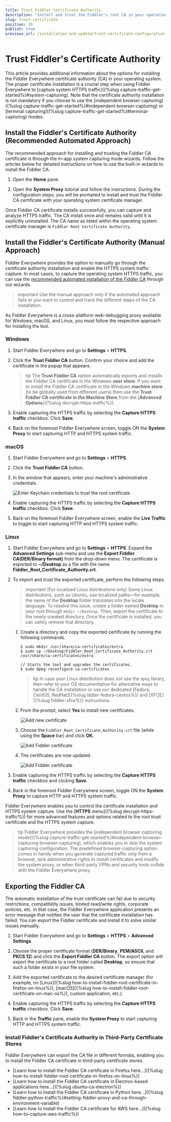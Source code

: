 ```yaml
---
title: Trust Fiddler Certificate Authority
description: "Install and trust the Fiddler's root CA in your operating system and learn how it relates to enabling the HTTPS capturing of system traffic."
slug: trust-certificate
position: 20
publish: true
previous_url: /installation-and-update/trust-certificate-configuration
---
```


# Trust Fiddler's Certificate Authority

This article provides additional information about the options for installing the Fiddler Everywhere certificate authority (CA) in your operating system. The proper certificate installation is a crucial step when using Fiddler Everywhere to [capture system HTTPS traffic]({%slug capture-traffic-get-started%}#system-capturing). Note that the certificate authority installation is not mandatory if you choose to use the [independent browser capturing]({%slug capture-traffic-get-started%}#independent-browser-capturing) or [terminal capturing]({%slug capture-traffic-get-started%}#terminal-capturing) modes.

## Install the Fiddler's Certificate Authority (Recommended Automated Approach)

The recommended approach for installing and trusting the Fiddler CA certificate is through the in-app system capturing mode wizards. Follow the articles below for detailed instructions on how to use the built-in wizards to install the Fiddler CA.

1. Open the **Home** pane.

1. Open the **System Proxy** tutorial and follow the instructions. During the configuration steps, you will be prompted to install and trust the Fiddler CA certificate with your operating system certificate manager.

Once Fiddler CA certificate installs successfully, you can capture and analyze HTTPS traffic. The CA install once and remains valid until it is explicitly uninstalled. The CA name as listed within the operating system certificate manager is `Fiddler Root Certificate Authority`.

## Install the Fiddler's Certificate Authority (Manual Approach)

Fiddler Everywhere provides the option to manually go through the certificate authority installation and enable the HTTPS system traffic capture. In most cases, to capture the operating system HTTPS traffic, you can use the [recommended automated installation of the Fiddler CA](#install-the-fiddlers-certificate-authority-recommended-automated-approach) through our wizards. 

>important Use the manual approach only if the automated approach fails or you want to control and track the different steps of the CA installation.

As Fiddler Everywhere is a cross-platform web-debugging proxy available for Windows, macOS, and Linux, you must follow the respective approach for installing the tool.

### Windows

1. Start Fiddler Everywhere and go to **Settings** > **HTTPS**.

1. Click the **Trust Fiddler CA** button. Confirm your choice and add the certificate in the popup that appears.

    >tip The **Trust Fiddler CA** option automatically exports and installs the Fiddler CA certificate in the Windows **user store**. If you want to install the Fiddler CA certificate in the Windows **machine store** (to be globally used from different users) then use the **Trust Fiddler CA certificate in the Machine Store** from the [**Advanced Options**]({%slug decrypt-https-traffic%}).

1. Enable capturing the HTTPS traffic by selecting the **Capture HTTPS traffic** checkbox. Click **Save**.

1. Back on the foremost Fiddler Everywhere screen, toggle ON the **System Proxy** to start capturing HTTP and HTTPS system traffic.

### macOS

1. Start Fiddler Everywhere and go to **Settings** > **HTTPS**. 

1. Click the **Trust Fiddler CA** button.

1. In the window that appears, enter your machine's administrative credentials.

    ![Enter Keychain credentials to trust the root certificate](../images/settings/settings-HTTPS-mac-keychain.png)

1. Enable capturing the HTTPS traffic by selecting the **Capture HTTPS traffic** checkbox. Click **Save**.

1. Back on the foremost Fiddler Everywhere screen, enable the **Live Traffic** to toggle to start capturing HTTP and HTTPS system traffic.

### Linux

1. Start Fiddler Everywhere and go to **Settings** > **HTTPS**. Expand the **Advanced Settings** sub-menu and use the **Export Fiddler CA(DER/Binary format)** from the drop-down menu. The certificate is exported to **~/Desktop** as a file with the name **Fiddler_Root_Certificate_Authority.crt**.

1. To import and trust the exported certificate, perform the following steps.

    >important (For localized Linux distributions only) Some Linux distributions, such as Ubuntu, use localized paths&mdash;for example, the name of the **Desktop** folder translates into the locale language. To resolve this issue, create a folder named **Desktop** in your root through `mkdir ~/Desktop`. Then, export the certificate to the newly-created directory. Once the certificate is installed, you can safely remove that directory.

    1. Create a directory and copy the exported certificate by running the following commands.
        ```shell
        $ sudo mkdir /usr/share/ca-certificates/extra
        $ sudo cp ~/Desktop/Fiddler_Root_Certificate_Authority.crt /usr/share/ca-certificates/extra

        // Starts the tool and upgrades the certificates.
        $ sudo dpkg-reconfigure ca-certificates
        ```

        >tip In case your Linux distribution does not use the `dpkg` library, then refer to your OS documentation for alternative ways to handle the CA installation or use our dedicated [Fedora, CentOS, RedHat]({%slug iddler-fedora-centos%}) and [XFCE]({%slug fiddler-xfce%}) instructions.

    1. From the prompt, select **Yes** to install new certificates.

        ![Add new certificate](../images/configuration/cert_ubunto_002.png)

    1. Choose the `Fiddler_Root_Certificate_Authority.crt` file (while using the **Space** bar) and click **OK**.

        ![Add Fiddler certificate](../images/configuration/cert_ubunto_003.png)

    1. The certificates are now updated.

        ![Add Fiddler certificate](../images/configuration/cert_ubunto_004.png)

1. Enable capturing the HTTPS traffic by selecting the **Capture HTTPS traffic** checkbox and clicking **Save**.

1. Back in the foremost Fiddler Everywhere screen, toggle ON the **System Proxy** to capture HTTP and HTTPS system traffic.

Fiddler Everywhere enables you to control the certificate installation and HTTPS system capture. Use the [**HTTPS** menu]({%slug decrypt-https-traffic%}) for more advanced features and options related to the root trust certificate and the HTTPS system capture.

>tip Fiddler Everywhere provides the [independent browser capturing mode]({%slug capture-traffic-get-started%}#independent-browser-capturing-browser-capturing), which enables you to skip the system capturing configuration. The predefined browser-capturing option comes in handy when you generate captured traffic only from a browser, lack administrative rights to install certificates and modify the system proxy, or when third-party VPNs and security tools collide with the Fiddler Everywhere proxy.

## Exporting the Fiddler CA

The automatic installation of the trust certificate can fail due to security restrictions, compatibility issues, limited read/write rights, corporate policies, etc. In that case, the Fiddler Everywhere application presents an error message that notifies the user that the certificate installation has failed. You can export the Fiddler certificate and install it to solve similar issues manually.

1. Start Fiddler Everywhere and go to **Settings** > **HTTPS** > **Advanced Settings**.

1. Choose the proper certificate format (**DER/Binary**, **PEM/ASCII**, and **PKCS 12**) and click the **Export Fiddler CA** button. The export option will export the certificate to a root folder called **Desktop**, so ensure that such a folder exists in your file system.

1. Add the exported certificate to the desired certificate manager (for example, on [Linux]({%slug how-to-install-fiddler-root-certificate-in-firefox-on-linux%}), [macOS]({%slug how-to-install-fiddler-root-certificate-on-mac-os%}), custom application, etc.).

1. Enable capturing the HTTPS traffic by selecting the **Capture HTTPS traffic** checkbox. Click **Save**.

1. Back in the **Traffic** pane, enable the **System Proxy** to start capturing HTTP and HTTPS system traffic.

### Install Fiddler's Certificate Authority in Third-Party Certificate Stores

Fiddler Everywhere can export the CA file in different formats, enabling you to install the Fiddler CA certificate in third-party certificate stores.

* [Learn how to install the Fiddler CA certificate in Firefox here...]({%slug how-to-install-fiddler-root-certificate-in-firefox-on-linux%})
* [Learn how to install the Fiddler CA certificate in Electron-based applications here...]({%slug ubuntu-ca-electron%})
* [Learn how to install the Fiddler CA certificate in Python here...]({%slug fiddler-python-traffic%}#setting-fiddler-proxy-and-ca-through-environment-variable)
* [Learn how to install the Fiddler CA certificate for AWS here...]({%slug how-to-capture-aws-traffic%})

